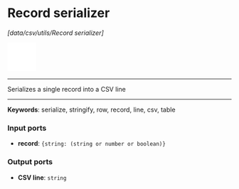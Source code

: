 # Record serializer

_[data/csv/utils/Record serializer]_

![icon](</assets/icons/cbb85c56-3c8f-4e5e-afdd-a9dd9e84385d.png>)

---

Serializes a single record into a CSV line<br>

---

__Keywords__: serialize, stringify, row, record, line, csv, table

### Input ports

* __record__: ` {string: (string or number or boolean)} `

### Output ports

* __CSV line__: ` string `

